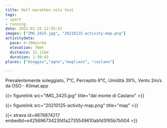 ```yaml
---
title: Half marathon solo test 
tags:
- sport
- running
date: 2021-01-25 12:55:52
images: ["IMG_3425.jpg", "20210125-activity-map.png"]
activitydata:
  pace: 4:18min/km
  elevation: 70mt
  distance: 21.11km
  duration: 1:30:43
places: ["bioggio","agno","magliaso", "caslano"]

---
```


Prevalentemente soleggiato, 7°C, Percepito 6°C, Umidità 39%, Vento 2m/s da OSO - Klimat.app

{{< figurelink src="IMG_3425.jpg" title="dal monte di Caslano" >}}

{{< figurelink src="20210125-activity-map.png" title="map" >}}


{{< strava id=4678874217 embedId=e42569673423fd1a2735549610abfd3f65b7b504 >}}
